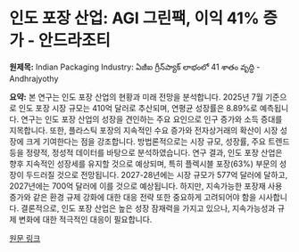 # 인도 포장 산업: AGI 그린팩, 이익 41% 증가 - 안드라조티

**원제목:** Indian Packaging Industry: ఏజీఐ గ్రీన్‌ప్యాక్‌ లాభంలో 41 శాతం వృద్ధి - Andhrajyothy

**요약:** 본 연구는 인도 포장 산업의 현황과 미래 전망을 분석합니다.  2025년 7월 기준으로 인도 포장 시장 규모는 410억 달러로 추산되며, 연평균 성장률은 8.89%로 예측됩니다.  연구는 인도 포장 산업의 성장을 견인하는 주요 요인으로 인구 증가와 소득 증대를 지목합니다.  또한, 플라스틱 포장의 지속적인 수요 증가와 전자상거래의 확산이 시장 성장에 크게 기여한다는 점을 강조합니다.  방법론적으로는 시장 규모, 성장률, 주요 트렌드 등을 정량적, 정성적 데이터를 바탕으로 분석하였습니다.  연구 결과, 인도 포장 산업은 향후 지속적인 성장세를 유지할 것으로 예상되며, 특히 플렉시블 포장(63%) 부문의 성장이 두드러질 것으로 전망됩니다.  2027-28년에는 시장 규모가 577억 달러에 달하고, 2027년에는 700억 달러에 이를 것으로 예상됩니다.  하지만, 지속가능한 포장재 사용 증가와 같은 환경 규제 강화에 대한 대응 전략 또한 중요하게 고려되어야 함을 시사합니다.  결론적으로, 인도 포장 산업은 높은 성장 잠재력을 가지고 있으나, 지속가능성과 규제 변화에 대한 적극적인 대응이 필요합니다.

[원문 링크](https://www.andhrajyothy.com/2025/business/agi-greenpak-reports-41-percent-profit-growth-1428668.html)
